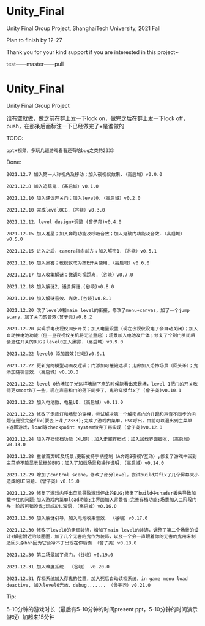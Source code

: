 # Unity_Final
Unity Final Group Project, ShanghaiTech University, 2021 Fall

Plan to finish by 12-27

Thank you for your kind support if you are interested in this project~

test——master——pull

# Unity_Final
Unity Final Group Project

谁有空就做，做之前在群上发一下lock on，做完之后在群上发一下lock off，push，在那条后面标注一下已经做完了+是谁做的

TODO:

	ppt+视频，多玩几遍游戏看看还有啥bug之类的2333

Done:

	2021.12.7 加入第一人称视角及移动；加入夜视仪效果.（高启城）v0.0.0
	
	2021.12.8 加入追踪鬼.（高启城）v0.1.0
	
	2021.12.10 加入建议开关门；加入level0.（高启城）v0.2.0

	2021.12.10 完成level0CG.（谷峣）v0.3.0

	2021.12.12，level design+调整 (曾子尧)v0.4.0

	2021.12.15 加入准星；加入奔跑功能及呼吸音效；加入鬼破门功能及音效.（高启城）v0.5.0

	2021.12.15 进入之后，camera指向前方；加入解密1.（谷峣）v0.5.1

	2021.12.16 加入黑雾；夜视仪改为按E开关使用.（高启城）v0.6.0

	2021.12.17 加入收集解谜；微调可视距离.（谷峣）v0.7.0

	2021.12.18 加入解谜2、通关解谜.(谷峣)v0.8.0

	2021.12.19 加入解谜音效、光效.(谷峣)v0.8.1

	2021.12.20 改了level0和main level的衔接，修改了menu+canvas，加了一个jump scary，加了关门的音效(曾子尧)v0.8.2
	
	2021.12.20 实现手电夜视仪同步开关；加入电量设置（现在夜视仪没电了会自动关闭）；加入自动换电池功能（但一旦夜视仪关机将无法重启）；场景加入电池及尸体；修复了个别门关闭后会遮住开关的BUG；level0加入黑雾.（高启城）v0.9.0

	2021.12.22 level0 添加音效(谷峣)v0.9.1
	
	2021.12.22 更新鬼的模型动画及逻辑；门添加可摧毁选项；走廊加入恐怖场景（回头杀）；鬼添加随机音效.（高启城）v0.10.0

	2021.12.22 level 0给墙加了光这样墙掉下来的时候能看出来是墙，level 1把门的开关改得更smooth了一些，现在声音和门的落下同步了，鬼的穿模fix了 (曾子尧)v0.10.1
	
	2021.12.23 加入电池数、电量UI.（高启城）v0.11.0

	2021.12.23 修改了走廊灯和墙壁的穿模，尝试解决第一个解密点门的升起和声音不同步的问题但是没完全fix(要去上课了2333);完成了游戏内菜单，ESC呼出，目前可以退出到主菜单+返回游戏，load等checkpoint system做完了再实现 (曾子尧)v0.12.0
	
	2021.12.24 加入存档读档功能（KL键）；加入走廊存档点；加入加载界面脚本.（高启城）v0.13.0
	
	2021.12.28 重做首页UI及场景;更新支持手柄控制（A奔跑B夜视Y互动）;修复了游戏中回到主菜单不能显示鼠标的BUG；加入了加载场景和操作说明.（高启城）v0.14.0
 
	2021.12.29 增加了control scene，修改了部分level，尝试build并fix了几个屏幕大小造成的UI问题.（曾子尧）v0.15.0
	
	2021.12.29 修复了游戏内呼出菜单导致游戏停止的BUG;修复了build中shader丢失导致加载卡住的问题;加入游戏内菜单load功能;主界面加入背景音;完善存档功能;场景加入二阶段门与一阶段可销毁鬼;玩成XML双语.（高启城）v0.16.0

	2021.12.30 加入解谜引导，加入电池收集音效. （谷峣）v0.17.0

	2021.12.30 修改了level0的走廊装饰，增加了main level的装饰，调整了第二个场景的设计+解密附近的绕圈圈，加了几个无害的鬼作为装饰，以及一个会一直跟着你的无害的鬼用来制造回头杀hhh因为它会冷不丁出现在你后面 （曾子尧）v0.18.0

	2021.12.30 第二场景加了点门.（谷峣）v0.19.0

	2021.12.31 加入难度系统. （谷峣） v0.20.0

	2021.12.31 存档系统加入存鬼的位置，加入死后自动读档系统，in game menu load deactive, 加入level0光效，debug....... （曾子尧）v0.21.0

Tip:

5-10分钟的游戏时长（最后有5-10分钟的时间present ppt，5-10分钟的时间演示游戏）加起来15分钟


